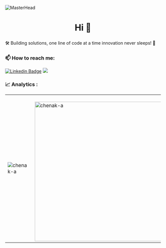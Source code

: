 ![MasterHead](https://debarshiray.files.wordpress.com/2021/11/toolbox-power-up-wide-1.gif)
<h1 align="center">Hi 👋</h1>
<h3 align="left">
</h3>

🛠️ Building solutions, one line of code at a time innovation never sleeps! 🌟

<h3 align="left">📫 How to reach me:</h3>

[![Linkedin
Badge](https://img.shields.io/badge/-linkedin-blue?style=flat&logo=Linkedin&logoColor=white)](https://www.linkedin.com/in/chenak-alaa-eddine-422454233/)
<a href="mailto:abc@example.com?subject = Feedback&body = Message">
  <img
    src="https://img.shields.io/badge/Gmail-D14836?style=for-the-badge&logo=gmail&logoColor=white&style=plastic"
  />
</a>

<h3 align="left">📈 Analytics :</h3>

<table>
  <td
    ><img
      align="left"
      src="https://github-readme-stats.vercel.app/api/top-langs?username=chenak-a&show_icons=true&theme=dark&locale=en&layout=compact"
      alt="chenak-a"
  /></td>
  <td
    >&nbsp;<img
      width="450"
      align="right"
      src="https://github-readme-stats.vercel.app/api?username=chenak-a&show_icons=true&theme=dark&locale=en"
      alt="chenak-a"
  /></td>
</table>
